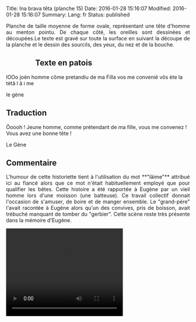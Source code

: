 Title: Ina brava têta (planche 15)
Date: 2016-01-28 15:16:07
Modified: 2016-01-28 15:16:07
Summary: 
Lang: fr
Status: published

<p style="text-align:justify;">Planche de taille moyenne de forme ovale, représentant une tête d'homme au menton pointu. De chaque côté, les oreilles sont dessinées et découpées.Le texte est gravé sur toute la surface en suivant la découpe de la planche et le dessin des sourcils, des yeux, du nez et de la bouche.</p>


<figure class="image-block" style="float: left;">
  <img alt="" src="{static}/images/planche_15.png">
  <figcaption style="max-width: 323px"></figcaption>
</figure>

## Texte en patois
lOOo  joén homme côme pretandiu de ma Filla vos me convenié vôs ète la tétâ  l â i me

le gène




## Traduction
Ôoooh !  Jeune homme, comme prétendant de ma fille, vous me convenez !  Vous avez une bonne tête !

Le Gène

## Commentaire
<p style="text-align:justify;">L'humour de cette historiette tient à l'utilisation du mot **"lâime"** attribué ici au fiancé alors que ce mot n'était habituellement employé que pour qualifier les bêtes.
Cette histoire a été rapportée à Eugène par un vieil homme lors d'une moisson (une batteuse). Ce travail collectif donnait l'occasion de s'amuser, de boire et de manger ensemble. Le "grand-père" l'avait racontée à Eugène alors qu'un des convives, pris de boisson, avait trébuché manquant de tomber du "gerbier".  Cette scène reste très présente dans la mémoire d'Eugène.</p>

<video width="320" height="240" controls>
  <source src="https://d1njpgd0ygatdn.cloudfront.net/video_15.mp4" type="video/mp4">
</video>
